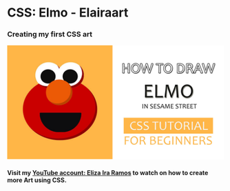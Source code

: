 # CSS: Elmo - Elairaart
### Creating my first CSS art 

![GitHub Logo](/images/ELMO-THUMBNAIL-DONE.jpg)
#### Visit my [YouTube account: Eliza Ira Ramos](https://www.youtube.com/watch?v=cOJLHknths8) to watch on how to create more Art using CSS.



